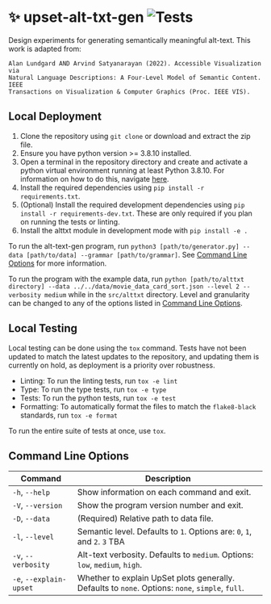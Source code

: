 # :sparkles: upset-alt-txt-gen ![Tests](https://github.com/visdesignlab/upset-alt-txt-gen/actions/workflows/tests.yml/badge.svg)
Design experiments for generating semantically meaningful alt-text. 
This work is adapted from:

```
Alan Lundgard AND Arvind Satyanarayan (2022). Accessible Visualization via 
Natural Language Descriptions: A Four-Level Model of Semantic Content. IEEE 
Transactions on Visualization & Computer Graphics (Proc. IEEE VIS).
```

## Local Deployment

1. Clone the repository using `git clone` or download and extract the zip file.
2. Ensure you have python version >= 3.8.10 installed.
3. Open a terminal in the repository directory and create and activate a python virtual environment running at least Python 3.8.10. For information on how to do this, navigate [here](https://docs.python.org/3/library/venv.html).
4. Install the required dependencies using `pip install -r requirements.txt`.
5. (Optional) Install the required development dependencies using `pip install -r requirements-dev.txt`. These are only required if you plan on running the tests or linting.
6. Install the alttxt module in development mode with `pip install -e .`

To run the alt-text-gen program, run `python3 [path/to/generator.py] --data [path/to/data] --grammar [path/to/grammar]`. See [Command Line Options](#command-line-options) for more information.

To run the program with the example data, run `python [path/to/alttxt directory] --data ../../data/movie_data_card_sort.json --level 2 --verbosity medium` while in the `src/alttxt` directory.
Level and granularity can be changed to any of the options listed in [Command Line Options](#command-line-options).

## Local Testing

Local testing can be done using the `tox` command. Tests have not been updated to match the latest updates to the repository, and updating them is currently on hold, as deployment is a priority over robustness.

- Linting: To run the linting tests, run `tox -e lint`
- Type: To run the type tests, run `tox -e type`
- Tests: To run the python tests, run `tox -e test`
- Formatting: To automatically format the files to match the `flake8-black` standards, run `tox -e format`

To run the entire suite of tests at once, use `tox`.

## Command Line Options

| Command                | Description                                                                                     |
|------------------------|-------------------------------------------------------------------------------------------------|
| `-h`, `--help`         | Show information on each command and exit.                                                      |
| `-V`, `--version`      | Show the program version number and exit.                                                       |
| `-D`, `--data`         | (Required) Relative path to data file.                                                          |
| `-l`, `--level`        | Semantic level. Defaults to `1`. Options are: `0`, `1`, and `2`. `3` TBA                        |
| `-v`, `--verbosity`    | Alt-text verbosity. Defaults to `medium`. Options: `low`, `medium`, `high`.                     |
| `-e`, `--explain-upset`| Whether to explain UpSet plots generally. Defaults to `none`. Options: `none`, `simple`, `full`.|
